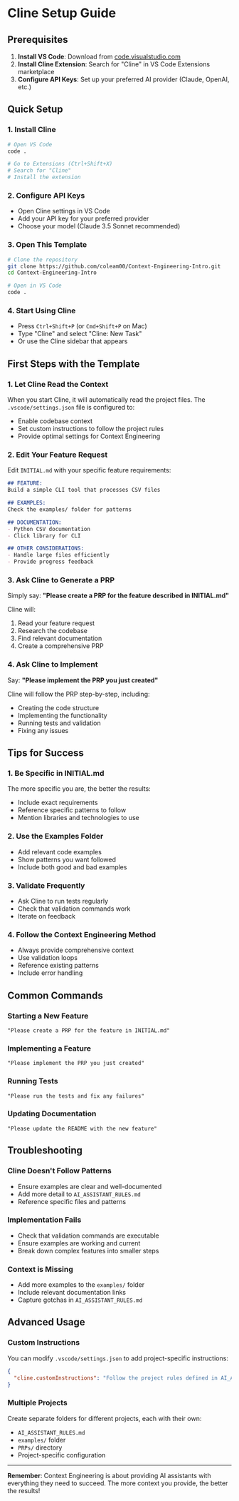 # Cline Setup Guide

## Prerequisites

1. **Install VS Code**: Download from [code.visualstudio.com](https://code.visualstudio.com)
2. **Install Cline Extension**: Search for "Cline" in VS Code Extensions marketplace
3. **Configure API Keys**: Set up your preferred AI provider (Claude, OpenAI, etc.)

## Quick Setup

### 1. Install Cline
```bash
# Open VS Code
code .

# Go to Extensions (Ctrl+Shift+X)
# Search for "Cline"
# Install the extension
```

### 2. Configure API Keys
- Open Cline settings in VS Code
- Add your API key for your preferred provider
- Choose your model (Claude 3.5 Sonnet recommended)

### 3. Open This Template
```bash
# Clone the repository
git clone https://github.com/coleam00/Context-Engineering-Intro.git
cd Context-Engineering-Intro

# Open in VS Code
code .
```

### 4. Start Using Cline
- Press `Ctrl+Shift+P` (or `Cmd+Shift+P` on Mac)
- Type "Cline" and select "Cline: New Task"
- Or use the Cline sidebar that appears

## First Steps with the Template

### 1. Let Cline Read the Context
When you start Cline, it will automatically read the project files. The `.vscode/settings.json` file is configured to:
- Enable codebase context
- Set custom instructions to follow the project rules
- Provide optimal settings for Context Engineering

### 2. Edit Your Feature Request
Edit `INITIAL.md` with your specific feature requirements:
```markdown
## FEATURE:
Build a simple CLI tool that processes CSV files

## EXAMPLES:
Check the examples/ folder for patterns

## DOCUMENTATION:
- Python CSV documentation
- Click library for CLI

## OTHER CONSIDERATIONS:
- Handle large files efficiently
- Provide progress feedback
```

### 3. Ask Cline to Generate a PRP
Simply say: **"Please create a PRP for the feature described in INITIAL.md"**

Cline will:
1. Read your feature request
2. Research the codebase
3. Find relevant documentation
4. Create a comprehensive PRP

### 4. Ask Cline to Implement
Say: **"Please implement the PRP you just created"**

Cline will follow the PRP step-by-step, including:
- Creating the code structure
- Implementing the functionality
- Running tests and validation
- Fixing any issues

## Tips for Success

### 1. Be Specific in INITIAL.md
The more specific you are, the better the results:
- Include exact requirements
- Reference specific patterns to follow
- Mention libraries and technologies to use

### 2. Use the Examples Folder
- Add relevant code examples
- Show patterns you want followed
- Include both good and bad examples

### 3. Validate Frequently
- Ask Cline to run tests regularly
- Check that validation commands work
- Iterate on feedback

### 4. Follow the Context Engineering Method
- Always provide comprehensive context
- Use validation loops
- Reference existing patterns
- Include error handling

## Common Commands

### Starting a New Feature
```
"Please create a PRP for the feature in INITIAL.md"
```

### Implementing a Feature
```
"Please implement the PRP you just created"
```

### Running Tests
```
"Please run the tests and fix any failures"
```

### Updating Documentation
```
"Please update the README with the new feature"
```

## Troubleshooting

### Cline Doesn't Follow Patterns
- Ensure examples are clear and well-documented
- Add more detail to `AI_ASSISTANT_RULES.md`
- Reference specific files and patterns

### Implementation Fails
- Check that validation commands are executable
- Ensure examples are working and current
- Break down complex features into smaller steps

### Context is Missing
- Add more examples to the `examples/` folder
- Include relevant documentation links
- Capture gotchas in `AI_ASSISTANT_RULES.md`

## Advanced Usage

### Custom Instructions
You can modify `.vscode/settings.json` to add project-specific instructions:
```json
{
  "cline.customInstructions": "Follow the project rules defined in AI_ASSISTANT_RULES.md. Always read project documentation before starting work. Use the examples/ folder for reference patterns. Follow the Context Engineering methodology as described in CLINE_INSTRUCTIONS.md. [Add your custom instructions here]"
}
```

### Multiple Projects
Create separate folders for different projects, each with their own:
- `AI_ASSISTANT_RULES.md`
- `examples/` folder
- `PRPs/` directory
- Project-specific configuration

---

**Remember**: Context Engineering is about providing AI assistants with everything they need to succeed. The more context you provide, the better the results! 